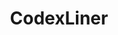 ---
title: CodexLiner
github: https://github.com/CodexLiner
mode: dark
transition: 3s
archetype:
  - Little Bit of Everything
---